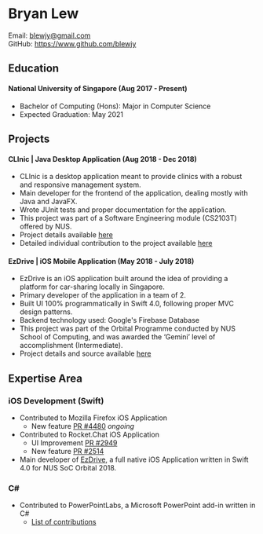 # Bryan Lew

Email: blewjy@gmail.com <br>
GitHub: https://www.github.com/blewjy <br>

## Education

#### National University of Singapore (Aug 2017 - Present)
- Bachelor of Computing (Hons): Major in Computer Science
- Expected Graduation: May 2021

## Projects

#### CLInic | Java Desktop Application (Aug 2018 - Dec 2018)
- CLInic is a desktop application meant to provide clinics with a robust and responsive management system.
- Main developer for the frontend of the application, dealing mostly with Java and JavaFX.
- Wrote JUnit tests and proper documentation for the application.
- This project was part of a Software Engineering module (CS2103T) offered by NUS.
- Project details available [here](https://github.com/CS2103-AY1819S1-W16-4/main)
- Detailed individual contribution to the project available [here](https://cs2103-ay1819s1-w16-4.github.io/main/team/blewjy.html)

#### EzDrive | iOS Mobile Application (May 2018 - July 2018)
- EzDrive is an iOS application built around the idea of providing a platform for car-sharing locally in Singapore.
- Primary developer of the application in a team of 2.
- Built UI 100% programmatically in Swift 4.0, following proper MVC design patterns.
- Backend technology used: Google's Firebase Database
- This project was part of the Orbital Programme conducted by NUS School of Computing, and was awarded the ‘Gemini’ level of accomplishment (Intermediate).
- Project details and source available [here](https://github.com/blewjy/EzDrive)

## Expertise Area

### iOS Development (Swift)
- Contributed to Mozilla Firefox iOS Application
    - New feature [PR #4480](https://github.com/mozilla-mobile/firefox-ios/pull/4480) *ongoing*
- Contributed to Rocket.Chat iOS Application
    - UI Improvement [PR #2949](https://github.com/RocketChat/Rocket.Chat.iOS/pull/2494)
    - New feature [PR #2514](https://github.com/RocketChat/Rocket.Chat.iOS/pull/2514)
- Main developer of [EzDrive](https://github.com/blewjy/EzDrive), a full native iOS Application written in Swift 4.0 for NUS SoC Orbital 2018.

### C#
- Contributed to PowerPointLabs, a Microsoft PowerPoint add-in written in C#
    - [List of contributions](https://github.com/PowerPointLabs/PowerPointLabs/pulls?utf8=%E2%9C%93&q=is%3Apr+author%3Ablewjy+sort%3Aupdated-desc+)
